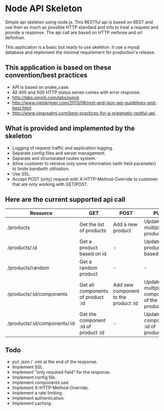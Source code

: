 Node API Skeleton
=================

Simple api skeleton using node.js. This RESTful api is based on REST and use then as much as possible HTTP standard and info to treat a request and provide a response. The api call are based on HTTP verbose and url definition.

This applicaiton is a basic but ready to use skeleton. It use a mysql database and implement the minimal requirement for production's release.

This application is based on these convention/best practices
------------------------------------------------------------
* API is based on snake_case.
* All 400 and 500 HTTP status series comes with error response.
* http://labs.omniti.com/labs/jsend.
* http://www.nielskrijger.com/2013/08/rest-and-json-api-guidelines-and-best.html.
* http://www.vinaysahni.com/best-practices-for-a-pragmatic-restful-api.

What is provided and implemented by the skeleton
------------------------------------------------
* Logging of request traffic and application logging.
* Separate config files and server management.
* Separate and structurated routes system.
* Allow customer to retrieve only some information (with field parameter) to limite bandwith utilisation.
* Use SSL.
* Accept POST (only) request with X-HTTP-Method-Override to customer that are only working with GET/POST.

Here are the current supported api call
---------------------------------------
| Resource	  | GET | POST | PUT | DELETE | PATCH |
| ------------- | ------------- | ------------- | ------------- | ------------- | ------------- |
| /products  | Get the list of products  | Add a new product | Update multiple products | Delete all products | - |
| /products/:id  | Get a product based on id  | - | Update a product based on id | Delete a product based on id | - |
| /products/random  | Get a random product  | - | - | - | - |
| /products/:id/components  | Get all components of product :id  | Add new component to the product :id | Update multiple components of the product :id | Delete all components of the product :id | - |
| /products/:id/components/:id  | Get the component :id of product :id  | - | Update component :id of product :id | Delete component :id of product :id | - |

Todo
---------------------------------------
* put .json / .xml at the end of the response.
* Implement SSL.
* Implement "only required field" for the response.
* Implement config file.
* Implement components use.
* Implement X-HTTP-Method-Override.
* Implement a rate limiting.
* Implement authentication.
* Implement caching.
